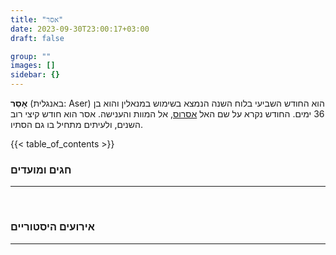 ```yaml
---
title: "אסר"
date: 2023-09-30T23:00:17+03:00
draft: false

group: ""
images: []
sidebar: {}
---
```

**אָסֵר** (באנגלית: Aser) הוא החודש השביעי בלוח השנה הנמצא בשימוש במנאלין והוא בן 36 ימים. החודש נקרא על שם האל [אסרוס](../../../deities/aserus), אל המוות והענישה. אסר הוא חודש קיצי רוב השנים, ולעיתים מתחיל בו גם הסתיו.

{{< table_of_contents >}}

### חגים ומועדים
---


&nbsp;

### אירועים היסטוריים
---